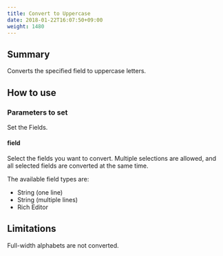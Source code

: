 ```yaml
---
title: Convert to Uppercase
date: 2018-01-22T16:07:50+09:00
weight: 1480
---
```

## Summary

Converts the specified field to uppercase letters.

## How to use

### Parameters to set

Set the Fields.

#### field

Select the fields you want to convert. Multiple selections are allowed, and all selected fields are converted at the same time.

The available field types are:

-	String (one line)
-	String (multiple lines)
-	Rich Editor

## Limitations

Full-width alphabets are not converted.
